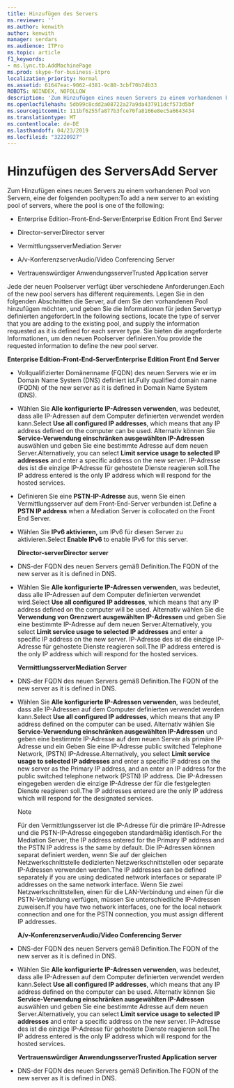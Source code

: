 ```yaml
---
title: Hinzufügen des Servers
ms.reviewer: ''
ms.author: kenwith
author: kenwith
manager: serdars
ms.audience: ITPro
ms.topic: article
f1_keywords:
- ms.lync.tb.AddMachinePage
ms.prod: skype-for-business-itpro
localization_priority: Normal
ms.assetid: 61647eac-9062-4381-9c80-3cbf70b7db33
ROBOTS: NOINDEX, NOFOLLOW
description: 'Zum Hinzufügen eines neuen Servers zu einem vorhandenen Pool von Servern, eine der folgenden pooltypen:'
ms.openlocfilehash: 5db99c8cdd2a08722a27a9da437911dcf573d5bf
ms.sourcegitcommit: 111bf6255fa877b3fce70fa8166e8ec5a6643434
ms.translationtype: MT
ms.contentlocale: de-DE
ms.lasthandoff: 04/23/2019
ms.locfileid: "32220927"
---
```

# <a name="add-server"></a><span data-ttu-id="42778-103">Hinzufügen des Servers</span><span class="sxs-lookup"><span data-stu-id="42778-103">Add Server</span></span>
 
<span data-ttu-id="42778-104">Zum Hinzufügen eines neuen Servers zu einem vorhandenen Pool von Servern, eine der folgenden pooltypen:</span><span class="sxs-lookup"><span data-stu-id="42778-104">To add a new server to an existing pool of servers, where the pool is one of the following:</span></span>
  
- <span data-ttu-id="42778-105">Enterprise Edition-Front-End-Server</span><span class="sxs-lookup"><span data-stu-id="42778-105">Enterprise Edition Front End Server</span></span>
    
- <span data-ttu-id="42778-106">Director-server</span><span class="sxs-lookup"><span data-stu-id="42778-106">Director server</span></span>
    
- <span data-ttu-id="42778-107">Vermittlungsserver</span><span class="sxs-lookup"><span data-stu-id="42778-107">Mediation Server</span></span>
    
- <span data-ttu-id="42778-108">A/v-Konferenzserver</span><span class="sxs-lookup"><span data-stu-id="42778-108">Audio/Video Conferencing Server</span></span>
    
- <span data-ttu-id="42778-109">Vertrauenswürdiger Anwendungsserver</span><span class="sxs-lookup"><span data-stu-id="42778-109">Trusted Application server</span></span>
    
<span data-ttu-id="42778-110">Jede der neuen Poolserver verfügt über verschiedene Anforderungen.</span><span class="sxs-lookup"><span data-stu-id="42778-110">Each of the new pool servers has different requirements.</span></span> <span data-ttu-id="42778-111">Legen Sie in den folgenden Abschnitten die Server, auf dem Sie den vorhandenen Pool hinzufügen möchten, und geben Sie die Informationen für jeden Servertyp definierten angefordert.</span><span class="sxs-lookup"><span data-stu-id="42778-111">In the following sections, locate the type of server that you are adding to the existing pool, and supply the information requested as it is defined for each server type.</span></span> <span data-ttu-id="42778-112">Sie bieten die angeforderte Informationen, um den neuen Poolserver definieren.</span><span class="sxs-lookup"><span data-stu-id="42778-112">You provide the requested information to define the new pool server.</span></span>
  
 <span data-ttu-id="42778-113">**Enterprise Edition-Front-End-Server**</span><span class="sxs-lookup"><span data-stu-id="42778-113">**Enterprise Edition Front End Server**</span></span>
  
- <span data-ttu-id="42778-114">Vollqualifizierter Domänenname (FQDN) des neuen Servers wie er im Domain Name System (DNS) definiert ist.</span><span class="sxs-lookup"><span data-stu-id="42778-114">Fully qualified domain name (FQDN) of the new server as it is defined in Domain Name System (DNS).</span></span>
    
- <span data-ttu-id="42778-115">Wählen Sie **Alle konfigurierte IP-Adressen verwenden**, was bedeutet, dass alle IP-Adressen auf dem Computer definierten verwendet werden kann.</span><span class="sxs-lookup"><span data-stu-id="42778-115">Select **Use all configured IP addresses**, which means that any IP address defined on the computer can be used.</span></span> <span data-ttu-id="42778-116">Alternativ können Sie **Service-Verwendung einschränken ausgewählten IP-Adressen** auswählen und geben Sie eine bestimmte Adresse auf dem neuen Server.</span><span class="sxs-lookup"><span data-stu-id="42778-116">Alternatively, you can select **Limit service usage to selected IP addresses** and enter a specific address on the new server.</span></span> <span data-ttu-id="42778-117">IP-Adresse des ist die einzige IP-Adresse für gehostete Dienste reagieren soll.</span><span class="sxs-lookup"><span data-stu-id="42778-117">The IP address entered is the only IP address which will respond for the hosted services.</span></span>
    
- <span data-ttu-id="42778-118">Definieren Sie eine **PSTN-IP-Adresse** aus, wenn Sie einen Vermittlungsserver auf dem Front-End-Server verbunden ist.</span><span class="sxs-lookup"><span data-stu-id="42778-118">Define a **PSTN IP address** when a Mediation Server is collocated on the Front End Server.</span></span>
    
- <span data-ttu-id="42778-119">Wählen Sie **IPv6 aktivieren,** um IPv6 für diesen Server zu aktivieren.</span><span class="sxs-lookup"><span data-stu-id="42778-119">Select **Enable IPv6** to enable IPv6 for this server.</span></span>
    
  <span data-ttu-id="42778-120">**Director-server**</span><span class="sxs-lookup"><span data-stu-id="42778-120">**Director server**</span></span>
  
- <span data-ttu-id="42778-121">DNS-der FQDN des neuen Servers gemäß Definition.</span><span class="sxs-lookup"><span data-stu-id="42778-121">The FQDN of the new server as it is defined in DNS.</span></span>
    
- <span data-ttu-id="42778-122">Wählen Sie **Alle konfigurierte IP-Adressen verwenden**, was bedeutet, dass alle IP-Adressen auf dem Computer definierten verwendet wird.</span><span class="sxs-lookup"><span data-stu-id="42778-122">Select **Use all configured IP addresses**, which means that any IP address defined on the computer will be used.</span></span> <span data-ttu-id="42778-123">Alternativ wählen Sie die **Verwendung von Grenzwert ausgewählten IP-Adressen** und geben Sie eine bestimmte IP-Adresse auf dem neuen Server.</span><span class="sxs-lookup"><span data-stu-id="42778-123">Alternatively, you select **Limit service usage to selected IP addresses** and enter a specific IP address on the new server.</span></span> <span data-ttu-id="42778-124">IP-Adresse des ist die einzige IP-Adresse für gehostete Dienste reagieren soll.</span><span class="sxs-lookup"><span data-stu-id="42778-124">The IP address entered is the only IP address which will respond for the hosted services.</span></span>
    
  <span data-ttu-id="42778-125">**Vermittlungsserver**</span><span class="sxs-lookup"><span data-stu-id="42778-125">**Mediation Server**</span></span>
  
- <span data-ttu-id="42778-126">DNS-der FQDN des neuen Servers gemäß Definition.</span><span class="sxs-lookup"><span data-stu-id="42778-126">The FQDN of the new server as it is defined in DNS.</span></span>
    
- <span data-ttu-id="42778-127">Wählen Sie **Alle konfigurierte IP-Adressen verwenden**, was bedeutet, dass alle IP-Adressen auf dem Computer definierten verwendet werden kann.</span><span class="sxs-lookup"><span data-stu-id="42778-127">Select **Use all configured IP addresses**, which means that any IP address defined on the computer can be used.</span></span> <span data-ttu-id="42778-128">Alternativ wählen Sie **Service-Verwendung einschränken ausgewählten IP-Adressen** und geben eine bestimmte IP-Adresse auf dem neuen Server als primäre IP-Adresse und ein Geben Sie eine IP-Adresse public switched Telephone Network, (PSTN) IP-Adresse.</span><span class="sxs-lookup"><span data-stu-id="42778-128">Alternatively, you select **Limit service usage to selected IP addresses** and enter a specific IP address on the new server as the Primary IP address, and an enter an IP address for the public switched telephone network (PSTN) IP address.</span></span> <span data-ttu-id="42778-129">Die IP-Adressen eingegeben werden die einzige IP-Adresse der für die festgelegten Dienste reagieren soll.</span><span class="sxs-lookup"><span data-stu-id="42778-129">The IP addresses entered are the only IP address which will respond for the designated services.</span></span>
    
    > [!NOTE]
    > <span data-ttu-id="42778-130">Für den Vermittlungsserver ist die IP-Adresse für die primäre IP-Adresse und die PSTN-IP-Adresse eingegeben standardmäßig identisch.</span><span class="sxs-lookup"><span data-stu-id="42778-130">For the Mediation Server, the IP address entered for the Primary IP address and the PSTN IP address is the same by default.</span></span> <span data-ttu-id="42778-131">Die IP-Adressen können separat definiert werden, wenn Sie auf der gleichen Netzwerkschnittstelle dedizierten Netzwerkschnittstellen oder separate IP-Adressen verwenden werden.</span><span class="sxs-lookup"><span data-stu-id="42778-131">The IP addresses can be defined separately if you are using dedicated network interfaces or separate IP addresses on the same network interface.</span></span> <span data-ttu-id="42778-132">Wenn Sie zwei Netzwerkschnittstellen, einen für die LAN-Verbindung und einen für die PSTN-Verbindung verfügen, müssen Sie unterschiedliche IP-Adressen zuweisen.</span><span class="sxs-lookup"><span data-stu-id="42778-132">If you have two network interfaces, one for the local network connection and one for the PSTN connection, you must assign different IP addresses.</span></span> 
  
  <span data-ttu-id="42778-133">**A/v-Konferenzserver**</span><span class="sxs-lookup"><span data-stu-id="42778-133">**Audio/Video Conferencing Server**</span></span>
  
- <span data-ttu-id="42778-134">DNS-der FQDN des neuen Servers gemäß Definition.</span><span class="sxs-lookup"><span data-stu-id="42778-134">The FQDN of the new server as it is defined in DNS.</span></span>
    
- <span data-ttu-id="42778-135">Wählen Sie **Alle konfigurierte IP-Adressen verwenden**, was bedeutet, dass alle IP-Adressen auf dem Computer definierten verwendet werden kann.</span><span class="sxs-lookup"><span data-stu-id="42778-135">Select **Use all configured IP addresses**, which means that any IP address defined on the computer can be used.</span></span> <span data-ttu-id="42778-136">Alternativ können Sie **Service-Verwendung einschränken ausgewählten IP-Adressen** auswählen und geben Sie eine bestimmte Adresse auf dem neuen Server.</span><span class="sxs-lookup"><span data-stu-id="42778-136">Alternatively, you can select **Limit service usage to selected IP addresses** and enter a specific address on the new server.</span></span> <span data-ttu-id="42778-137">IP-Adresse des ist die einzige IP-Adresse für gehostete Dienste reagieren soll.</span><span class="sxs-lookup"><span data-stu-id="42778-137">The IP address entered is the only IP address which will respond for the hosted services.</span></span>
    
  <span data-ttu-id="42778-138">**Vertrauenswürdiger Anwendungsserver**</span><span class="sxs-lookup"><span data-stu-id="42778-138">**Trusted Application server**</span></span>
  
- <span data-ttu-id="42778-139">DNS-der FQDN des neuen Servers gemäß Definition.</span><span class="sxs-lookup"><span data-stu-id="42778-139">The FQDN of the new server as it is defined in DNS.</span></span>
    

